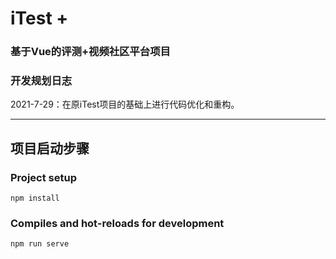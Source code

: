 
# iTest +
### 基于Vue的评测+视频社区平台项目

### 开发规划日志

2021-7-29：在原iTest项目的基础上进行代码优化和重构。

----------------------------

## 项目启动步骤
### Project setup
```
npm install
```

### Compiles and hot-reloads for development
```
npm run serve
```



